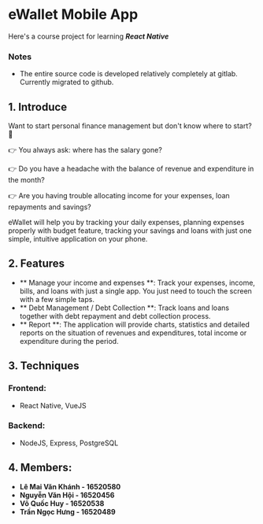 # **eWallet Mobile App**
Here's a course project for learning ___React Native___

### Notes
  - The entire source code is developed relatively completely at gitlab. Currently migrated to github.

## **1. Introduce**

Want to start personal finance management but don't know where to start? 🤔

👉 You always ask: where has the salary gone?

👉 Do you have a headache with the balance of revenue and expenditure in the month?

👉 Are you having trouble allocating income for your expenses, loan repayments and savings?

eWallet will help you by tracking your daily expenses, planning expenses properly with budget feature, tracking your savings and loans with just one simple, intuitive application on your phone.

## **2. Features**

- ** Manage your income and expenses **: Track your expenses, income, bills, and loans with just a single app. You just need to touch the screen with a few simple taps.
- ** Debt Management / Debt Collection **: Track loans and loans together with debt repayment and debt collection process.
- ** Report **: The application will provide charts, statistics and detailed reports on the situation of revenues and expenditures, total income or expenditure during the period.

## **3. Techniques**

### **Frontend**:
- React Native, VueJS
### **Backend**:
- NodeJS, Express, PostgreSQL

## **4. Members**:

- **Lê Mai Văn Khánh - 16520580**
- **Nguyễn Văn Hội - 16520456**
- **Võ Quốc Huy - 16520538**
- **Trần Ngọc Hưng - 16520489**
